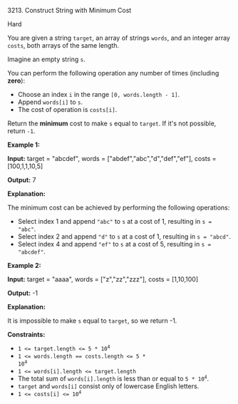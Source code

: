 3213\. Construct String with Minimum Cost

Hard

You are given a string `target`, an array of strings `words`, and an integer array `costs`, both arrays of the same length.

Imagine an empty string `s`.

You can perform the following operation any number of times (including **zero**):

*   Choose an index `i` in the range `[0, words.length - 1]`.
*   Append `words[i]` to `s`.
*   The cost of operation is `costs[i]`.

Return the **minimum** cost to make `s` equal to `target`. If it's not possible, return `-1`.

**Example 1:**

**Input:** target = "abcdef", words = ["abdef","abc","d","def","ef"], costs = [100,1,1,10,5]

**Output:** 7

**Explanation:**

The minimum cost can be achieved by performing the following operations:

*   Select index 1 and append `"abc"` to `s` at a cost of 1, resulting in `s = "abc"`.
*   Select index 2 and append `"d"` to `s` at a cost of 1, resulting in `s = "abcd"`.
*   Select index 4 and append `"ef"` to `s` at a cost of 5, resulting in `s = "abcdef"`.

**Example 2:**

**Input:** target = "aaaa", words = ["z","zz","zzz"], costs = [1,10,100]

**Output:** \-1

**Explanation:**

It is impossible to make `s` equal to `target`, so we return -1.

**Constraints:**

*   <code>1 <= target.length <= 5 * 10<sup>4</sup></code>
*   <code>1 <= words.length == costs.length <= 5 * 10<sup>4</sup></code>
*   `1 <= words[i].length <= target.length`
*   The total sum of `words[i].length` is less than or equal to <code>5 * 10<sup>4</sup></code>.
*   `target` and `words[i]` consist only of lowercase English letters.
*   <code>1 <= costs[i] <= 10<sup>4</sup></code>